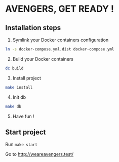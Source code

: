 # AVENGERS, GET READY !

## Installation steps

1. Symlink your Docker containers configuration
```bash
ln -s docker-compose.yml.dist docker-compose.yml
```

2. Build your Docker containers
```bash
dc build
```

3. Install project
```bash
make install
```

4. Init db
```bash
make db
```

5. Have fun !


## Start project

Run 
```make start```

Go to http://weareavengers.test/
